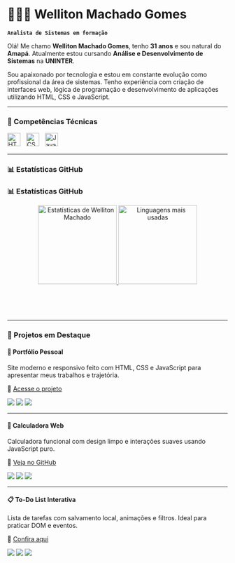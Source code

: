 # 👨🏻‍💻 Welliton Machado Gomes

**`Analista de Sistemas em formação`**

Olá! Me chamo **Welliton Machado Gomes**, tenho **31 anos** e sou natural do **Amapá**. Atualmente estou cursando **Análise e Desenvolvimento de Sistemas** na **UNINTER**.

Sou apaixonado por tecnologia e estou em constante evolução como profissional da área de sistemas. Tenho experiência com criação de interfaces web, lógica de programação e desenvolvimento de aplicações utilizando HTML, CSS e JavaScript.

---

### 🤖 Competências Técnicas

<img 
    align="left" 
    alt="HTML"
    title="HTML" 
    width="30px" 
    style="padding-right: 10px;" 
    src="https://cdn.jsdelivr.net/gh/devicons/devicon@latest/icons/html5/html5-original.svg" 
/>
<img 
    align="left" 
    alt="CSS" 
    title="CSS"
    width="30px" 
    style="padding-right: 10px;" 
    src="https://cdn.jsdelivr.net/gh/devicons/devicon@latest/icons/css3/css3-original.svg" 
/>
<img 
    align="left" 
    alt="JavaScript" 
    title="JavaScript"
    width="30px" 
    style="padding-right: 10px;" 
    src="https://cdn.jsdelivr.net/gh/devicons/devicon@latest/icons/javascript/javascript-original.svg" 
/>

<br/>
<br/>

---

### 📊 Estatísticas GitHub

### 📊 Estatísticas GitHub

<p align="center">
  <a href="https://github.com/wellitonmachado">
    <img 
      height="180em" 
      src="https://github-readme-stats.vercel.app/api?username=wellitonmachado&show_icons=true&count_private=true&include_all_commits=true&theme=tokyonight" 
      alt="Estatísticas de Welliton Machado"
    />
  </a>
  <a href="https://github.com/wellitonmachado">
    <img 
      height="180em" 
      src="https://github-readme-stats.vercel.app/api/top-langs/?username=wellitonmachado&layout=compact&langs_count=6&theme=tokyonight" 
      alt="Linguagens mais usadas"
    />
  </a>
</p>

<br/>
<br/>
<br/>

---

### 🚀 Projetos em Destaque

#### 🎨 Portfólio Pessoal
Site moderno e responsivo feito com HTML, CSS e JavaScript para apresentar meus trabalhos e trajetória.

🔗 [Acesse o projeto](https://github.com/wellitonmachado/portfolio-pessoal)

<p>
  <img src="https://img.shields.io/badge/HTML-%23E34F26.svg?style=flat&logo=html5&logoColor=white" />
  <img src="https://img.shields.io/badge/CSS-%231572B6.svg?style=flat&logo=css3&logoColor=white" />
  <img src="https://img.shields.io/badge/JavaScript-%23F7DF1E.svg?style=flat&logo=javascript&logoColor=black" />
</p>

---

#### 🧮 Calculadora Web
Calculadora funcional com design limpo e interações suaves usando JavaScript puro.

🔗 [Veja no GitHub](https://github.com/wellitonmachado/calculadora-web)

<p>
  <img src="https://img.shields.io/badge/HTML-%23E34F26.svg?style=flat&logo=html5&logoColor=white" />
  <img src="https://img.shields.io/badge/CSS-%231572B6.svg?style=flat&logo=css3&logoColor=white" />
  <img src="https://img.shields.io/badge/JavaScript-%23F7DF1E.svg?style=flat&logo=javascript&logoColor=black" />
</p>

---

#### 📋 To-Do List Interativa
Lista de tarefas com salvamento local, animações e filtros. Ideal para praticar DOM e eventos.

🔗 [Confira aqui](https://github.com/wellitonmachado/todo-list)

<p>
  <img src="https://img.shields.io/badge/HTML-%23E34F26.svg?style=flat&logo=html5&logoColor=white" />
  <img src="https://img.shields.io/badge/CSS-%231572B6.svg?style=flat&logo=css3&logoColor=white" />
  <img src="https://img.shields.io/badge/JavaScript-%23F7DF1E.svg?style=flat&logo=javascript&logoColor=black" />
</p>

